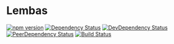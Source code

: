 # Lembas

[![npm version](https://badge.fury.io/js/lembas.svg)](http://badge.fury.io/js/lembas)
[![Dependency Status](https://david-dm.org/hepsiburada/lembas.svg)](https://david-dm.org/hepsiburada/lembas)
[![DevDependency Status](https://david-dm.org/hepsiburada/lembas/dev-status.svg)](https://david-dm.org/hepsiburada/lembas#info=devDependencies)
[![PeerDependency Status](https://david-dm.org/hepsiburada/lembas/peer-status.svg)](https://david-dm.org/hepsiburada/lembas#info=peerDependencies)
[![Build Status](https://travis-ci.org/hepsiburada/lembas.svg?branch=master)](https://travis-ci.org/hepsiburada/lembas)
